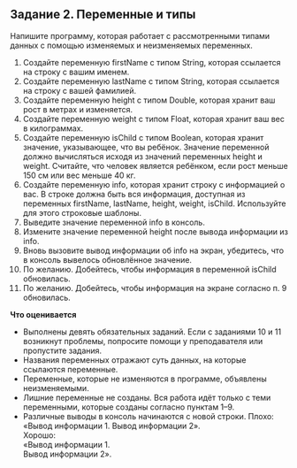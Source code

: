 ## Задание 2. Переменные и типы
Напишите программу, которая работает с рассмотренными типами данных с помощью изменяемых и неизменяемых переменных.

1. Создайте переменную firstName с типом String, которая ссылается на строку с вашим именем.
2. Создайте переменную lastName с типом String, которая ссылается на строку с вашей фамилией.
3. Создайте переменную height с типом Double, которая хранит ваш рост в метрах и изменяется.
4. Создайте переменную weight с типом Float, которая хранит ваш вес в килограммах.
5. Создайте переменную isChild с типом Boolean, которая хранит значение, указывающее, что вы ребёнок. Значение переменной должно вычисляться исходя из значений переменных height и weight. Считайте, что человек является ребёнком, если рост меньше 150 см или вес меньше 40 кг.
6. Создайте переменную info, которая хранит строку с информацией о вас. В строке должна быть вся информация, доступная из переменных firstName, lastName, height, weight, isChild. Используйте для этого строковые шаблоны.
7. Выведите значение переменной info в консоль.
8. Измените значение переменной height после вывода информации из info.
9. Вновь вызовите вывод информации об info на экран, убедитесь, что в консоль вывелось обновлённое значение.
10. По желанию. Добейтесь, чтобы информация в переменной isChild обновилась.
11. По желанию. Добейтесь, чтобы информация на экране согласно п. 9 обновилась.

**Что оценивается**
* Выполнены девять обязательных заданий. Если с заданиями 10 и 11 возникнут проблемы, попросите помощи у преподавателя или пропустите задания.
* Названия переменных отражают суть данных, на которые ссылаются переменные.
* Переменные, которые не изменяются в программе, объявлены неизменяемыми.
* Лишние переменные не созданы. Вся работа идёт только с теми переменными, которые созданы согласно пунктам 1–9.
* Различные выводы в консоль начинаются с новой строки.
Плохо: «Вывод информации 1. Вывод информации 2».
</br>Хорошо:
<br/>«Вывод информации 1.
<br/>Вывод информации 2».